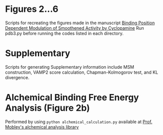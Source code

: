 # Figures 2...6
Scripts for recreating the figures made in the manuscript [Binding Position Dependent Modulation of Smoothened Activity by Cyclopamine](https://www.biorxiv.org/content/10.1101/2024.02.08.579369v1)
Run pdb3.py before running the codes listed in each directory.

# Supplementary
Scripts for generating Supplementary information include MSM construction, VAMP2 score calculation, Chapman-Kolmogorov test, and KL divergence.

# Alchemical Binding Free Energy Analysis (Figure 2b)
Performed by using `python alchemical_calculation.py` available at [Prof. Mobley's alchemical analysis library](https://github.com/MobleyLab/alchemical-analysis)

